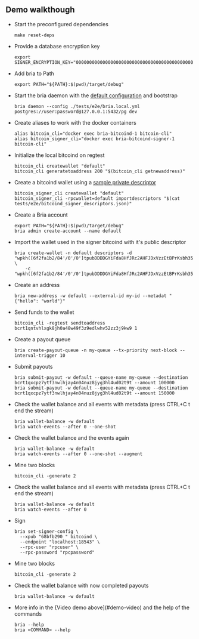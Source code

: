 ## Demo walkthough
* Start the preconfigured dependencies
  ```
  make reset-deps
  ```
* Provide a database encryption key
  ```
  export SIGNER_ENCRYPTION_KEY="0000000000000000000000000000000000000000000000000000000000000000"
  ```
* Add bria to Path
  ```
  export PATH="${PATH}:$(pwd)/target/debug"
  ```
* Start the bria daemon with the [default configuration](../tests/e2e/bria.local.yml) and bootstrap
  ```
  bria daemon --config ./tests/e2e/bria.local.yml postgres://user:password@127.0.0.1:5432/pg dev
  ```

* Create aliases to work with the docker containers
  ```
  alias bitcoin_cli="docker exec bria-bitcoind-1 bitcoin-cli"
  alias bitcoin_signer_cli="docker exec bria-bitcoind-signer-1 bitcoin-cli"
  ```
* Initialize the local bitcoind on regtest
  ```
  bitcoin_cli createwallet "default"
  bitcoin_cli generatetoaddress 200 "$(bitcoin_cli getnewaddress)"
  ```
* Create a bitcoind wallet using a [sample private descriptor](../tests/e2e/bitcoind_signer_descriptors.json)
  ```
  bitcoin_signer_cli createwallet "default"
  bitcoin_signer_cli -rpcwallet=default importdescriptors "$(cat tests/e2e/bitcoind_signer_descriptors.json)"
  ```
* Create a Bria account
  ```
  export PATH="${PATH}:$(pwd)/target/debug"
  bria admin create-account --name default
  ```
* Import the wallet used in the signer bitcoind with it's public descriptor
  ```
  bria create-wallet -n default descriptors -d "wpkh([6f2fa1b2/84'/0'/0']tpubDDDDGYiFda8HfJRc2AHFJDxVzzEtBPrKsbh35EaW2UGd5qfzrF2G87ewAgeeRyHEz4iB3kvhAYW1sH6dpLepTkFUzAktumBN8AXeXWE9nd1/0/*)#l6n08zmr" \
      -c "wpkh([6f2fa1b2/84'/0'/0']tpubDDDDGYiFda8HfJRc2AHFJDxVzzEtBPrKsbh35EaW2UGd5qfzrF2G87ewAgeeRyHEz4iB3kvhAYW1sH6dpLepTkFUzAktumBN8AXeXWE9nd1/1/*)#wwkw6htm"
  ```
* Create an address
  ```
  bria new-address -w default --external-id my-id --metadat "{"hello": "world"}"
  ```
* Send funds to the wallet
  ```
  bitcoin_cli -regtest sendtoaddress bcrt1qntvhlxgk8jh0a48w49f3z9edlwhv52zz3j9kw9 1
  ```
* Create a payout queue
  ```
  bria create-payout-queue -n my-queue --tx-priority next-block --interval-trigger 10
  ```
* Submit payouts
  ```
  bria submit-payout -w default --queue-name my-queue --destination bcrt1qxcpz7ytf3nwlhjay4n04nuz8jyg3hl4ud02t9t --amount 100000
  bria submit-payout -w default --queue-name my-queue --destination bcrt1qxcpz7ytf3nwlhjay4n04nuz8jyg3hl4ud02t9t --amount 150000
  ```
* Check the wallet balance and all events with metadata (press CTRL+C t end the stream)
  ```
  bria wallet-balance -w default
  bria watch-events --after 0 --one-shot
  ```
* Check the wallet balance and the events again
  ```
  bria wallet-balance -w default
  bria watch-events --after 0 --one-shot --augment
  ```
* Mine two blocks
  ```
  bitcoin_cli -generate 2
  ```
* Check the wallet balance and all events with metadata (press CTRL+C t end the stream)
  ```
  bria wallet-balance -w default
  bria watch-events --after 0
  ```
* Sign
  ```
  bria set-signer-config \
    --xpub "68bfb290 " bitcoind \
    --endpoint "localhost:18543" \
    --rpc-user "rpcuser" \
    --rpc-password "rpcpassword"
  ```
* Mine two blocks
  ```
  bitcoin_cli -generate 2
  ```
* Check the wallet balance with now completed payouts
  ```
  bria wallet-balance -w default
  ```
* More info in the {Video demo above](#demo-video) and the help of the commands
  ```
  bria --help
  bria <COMMAND> --help
  ```